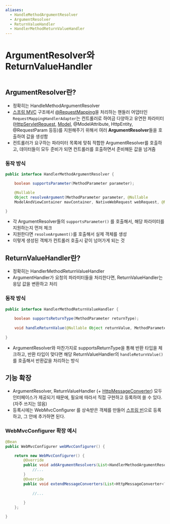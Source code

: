 ```yaml
---
aliases:
  - HandleMethodArgumentResolver
  - ArgumentResolver
  - ReturnValueHandler
  - HandlerMethodReturnValueHandler
---
```


# ArgumentResolver와 ReturnValueHandler

```table-of-contents
```

##  ArgumentResolver란?

- 정확히는 HandleMethodArgumentResolver
- [스프링 MVC](스프링%20MVC.md) 구조에서  [@RequestMapping](Controller.md)을 처리하는 핸들러 어댑터인 `RequestMappingHandlerAdapter`는 컨트롤러로 하여금 다양하고 유연한 파라미터([HttpServletRequest](HttpServletRequest.md), [Model](../../미완성%20문서/Model.md), @ModelAttribute, HttpEntity, @RequestParam 등등)를 지원해주기 위해서 여러 **ArgumentResolver**들을 호출하여 값을 생성함
- 컨트롤러가 요구하는 파라미터 목록에 맞춰 적합한 ArgumentResolver를 호출하고, 데이터들이 모두 준비가 되면 컨트롤러를 호출하면서 준비해둔 값을 넘겨줌

### 동작 방식

```java
public interface HandlerMethodArgumentResolver {

    boolean supportsParameter(MethodParameter parameter);

	@Nullable
    Object resolveArgument(MethodParameter parameter, @Nullable
    ModelAndViewContainer mavContainer, NativeWebRequest webRequest, @Nullable WebDataBinderFactory binderFactory) throws Exception;

}
```

- 각 ArgumentResolver들의 `supportsParameter()` 를 호출해서, 해당 파라미터를 지원하는지 먼저 체크
- 지원한다면 `resolveArgument()`를 호출해서 실제 객체를 생성
- 이렇게 생성된 객체가 컨트롤러 호출시 같이 넘어가게 되는 것


## ReturnValueHandler란?

- 정확히는 HandlerMethodReturnValueHandler
- ArgumentHandler가 요청의 파라미터들을 처리한다면, ReturnValueHandler는 응답 값을 변환하고 처리

### 동작 방식

```java
public interface HandlerMethodReturnValueHandler {  
  
    boolean supportsReturnType(MethodParameter returnType);  
  
    void handleReturnValue(@Nullable Object returnValue, MethodParameter returnType, ModelAndViewContainer mavContainer, NativeWebRequest webRequest) throws Exception;  
  
}
```

- ArgumentResolver와 마찬가지로 supportsReturnType을 통해 반환 타입을 체크하고, 반환 타입이 맞다면 해당 ReturnValueHandler의 `handleReturnValue()`를 호출해서 반환값을 처리하는 방식


## 기능 확장

- ArgumentResolver, ReturnValueHandler (+ [HttpMessageConverter](HttpMessageConverter.md)) 모두 인터페이스가 제공되기 때문에, 필요에 따라서 직접 구현하고 등록하여 쓸 수 있다. (자주 쓰지는 않음)
- 등록시에는 WebMvcConfigurer 를 상속받은 객체를 만들어 [스프링 빈](../스프링%20빈.md)으로 등록하고, 그 안에 추가하면 된다.

### WebMvcConfigurer 확장 예시
```java
@Bean
public WebMvcConfigurer webMvcConfigurer() {

	return new WebMvcConfigurer() {
		@Override
		public void addArgumentResolvers(List<HandlerMethodArgumentResolver> resolvers) {
			//...
		} 
		@Override
		public void extendMessageConverters(List<HttpMessageConverter<?>> converters) {
		
			//...
		
		} 
	};

}
```

